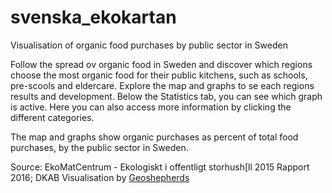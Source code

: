 # svenska_ekokartan
Visualisation of organic food purchases by public sector in Sweden

Follow the spread ov organic food in Sweden and discover which regions choose the most organic food for their public kitchens, such as schools, pre-scools and eldercare.
Explore the map and graphs to se each regions results and development. Below the Statistics tab, you can see which graph is active. Here you can also access more information by clicking the different categories.

The map and graphs show organic purchases as percent of total food purchases, by the public sector in Sweden.

Source: EkoMatCentrum - Ekologiskt i offentligt storhush[ll 2015 Rapport 2016; DKAB
Visualisation by [Geoshepherds](http://geoshepherds.com)
